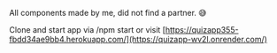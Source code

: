 All components made by me, did not find a partner. :sweat_smile:

Clone and start app via /npm start or visit [https://quizapp355-fbdd34ae9bb4.herokuapp.com/](https://quizapp-wv2l.onrender.com/)
